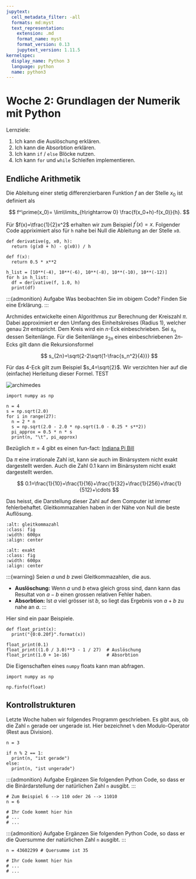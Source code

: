 ```yaml
---
jupytext:
  cell_metadata_filter: -all
  formats: md:myst
  text_representation:
    extension: .md
    format_name: myst
    format_version: 0.13
    jupytext_version: 1.11.5
kernelspec:
  display_name: Python 3
  language: python
  name: python3
---
```


# Woche 2: Grundlagen der Numerik mit Python

Lernziele:

1. Ich kann die Auslöschung erklären.
2. Ich kann die Absorbtion erklären.
3. Ich kann `if` / `else` Blöcke nutzen.
4. Ich kann `for` und `while` Schleifen implementieren.

## Endliche Arithmetik

Die Ableitung einer stetig differenzierbaren Funktion $f$ an der Stelle $x_0$ ist definiert als

$$
f^\prime(x_0)= \lim\limits_{h\rightarrow 0} \frac{f(x_0+h)-f(x_0)}{h}.
$$

Für $f(x)=\tfrac{1}{2}x^2$ erhalten wir zum Beispiel $f^\prime(x)=x$.
Folgender Code appriximiert also für `h` nahe bei Null die Ableitung an der Stelle `x0`.
```{code-cell}
def derivative(g, x0, h):
  return (g(x0 + h) - g(x0)) / h

def f(x):
  return 0.5 * x**2

h_list = [10**(-4), 10**(-6), 10**(-8), 10**(-10), 10**(-12)]
for h in h_list:
  df = derivative(f, 1.0, h)
  print(df)
```

:::{admonition} Aufgabe
Was beobachten Sie im obigem Code? Finden Sie eine Erklärung.
:::

Archmides entwickelte einen Algorithmus zur Berechnung der Kreiszahl $\pi$.
Dabei approximiert er den Umfang des Einheitskreises (Radius 1),
welcher genau $2\pi$ entspricht.
Dem Kreis wird ein $n$-Eck einbeschrieben.
Sei $s_n$ dessen Seitenlänge.
Für die Seitenlänge $s_{2n}$ eines einbeschriebenen $2n$-Ecks
gilt dann die Rekursionsformel

$$
s_{2n}=\sqrt{2-2\sqrt{1-\frac{s_n^2}{4}}}
$$

Für das $4$-Eck gilt zum Beispiel $s_4=\sqrt{2}$.
Wir verzichten hier auf die (einfache) Herleitung dieser Formel. TEST

![archimedes](attachment:images/archimedes.png)

```{code-cell}
import numpy as np

n = 4
s = np.sqrt(2.0)
for i in range(27):
  n = 2 * n
  s = np.sqrt(2.0 - 2.0 * np.sqrt(1.0 - 0.25 * s**2))
  pi_approx = 0.5 * n * s
  print(n, "\t", pi_approx)
```

Bezüglich $\pi=4$ gibt es einen fun-fact: [Indiana Pi Bill](https://de.wikipedia.org/wiki/Indiana_Pi_Bill)

Da $\pi$ eine irrationale Zahl ist, kann sie auch im Binärsystem nicht exakt dargestellt werden.
Auch die Zahl $0.1$ kann im Binärsystem nicht exakt dargestellt werden.

$$
0.1=\frac{1}{10}=\frac{1}{16}+\frac{1}{32}+\frac{1}{256}+\frac{1}{512}+\cdots
$$

Das heisst, die Darstellung dieser Zahl auf dem Computer ist immer fehlerbehaftet.
Gleitkommazahlen haben in der Nähe von Null die beste Auflösung.

```{image} images/gleitkommazahl.png
:alt: gleitkommazahl
:class: fig
:width: 600px
:align: center
```

```{image} images/exakt.png
:alt: exakt
:class: fig
:width: 600px
:align: center
```

:::{warning}
Seien $a$ und $b$ zwei Gleitkommazahlen, die aus.
- **Auslöschung:** Wenn $a$ und $b$ etwa gleich gross sind, dann kann das Resultat von $a-b$ einen grossen relativen Fehler haben.
- **Absorbtion:** Ist $a$ viel grösser ist $b$, so liegt das Ergebnis von $a+b$ zu nahe an $a$.
:::

Hier sind ein paar Beispiele.
```{code-cell}
def float_print(x):
  print("{0:0.20f}".format(x))

float_print(0.1)
float_print((1.0 / 3.0)**3 - 1 / 27)  # Auslöschung
float_print(1.0 + 1e-16)              # Absorbtion
```

Die Eigenschaften eines `numpy` floats kann man abfragen.
```{code-cell}
import numpy as np

np.finfo(float)
```


## Kontrollstrukturen

Letzte Woche haben wir folgendes Programm geschrieben.
Es gibt aus, ob die Zahl `n` gerade oer ungerade ist.
Hier bezeichnet `%` den Modulo-Operator (Rest aus Division).
```{code-cell}
n = 3

if n % 2 == 1:
  print(n, "ist gerade")
else:
  print(n, "ist ungerade")
```

:::{admonition} Aufgabe
Ergänzen Sie folgenden Python Code, so dass er die Binärdarstellung der natürlichen Zahl `n` ausgibt.
:::
```{code-cell}
# Zum Beispiel 6 --> 110 oder 26 --> 11010
n = 6

# Ihr Code kommt hier hin
# ...
# ...
```

:::{admonition} Aufgabe
Ergänzen Sie folgenden Python Code, so dass er die Quersumme der natürlichen Zahl `n` ausgibt.
:::
```{code-cell}
n = 43602299 # Quersumme ist 35

# Ihr Code kommt hier hin
# ...
# ...
```
